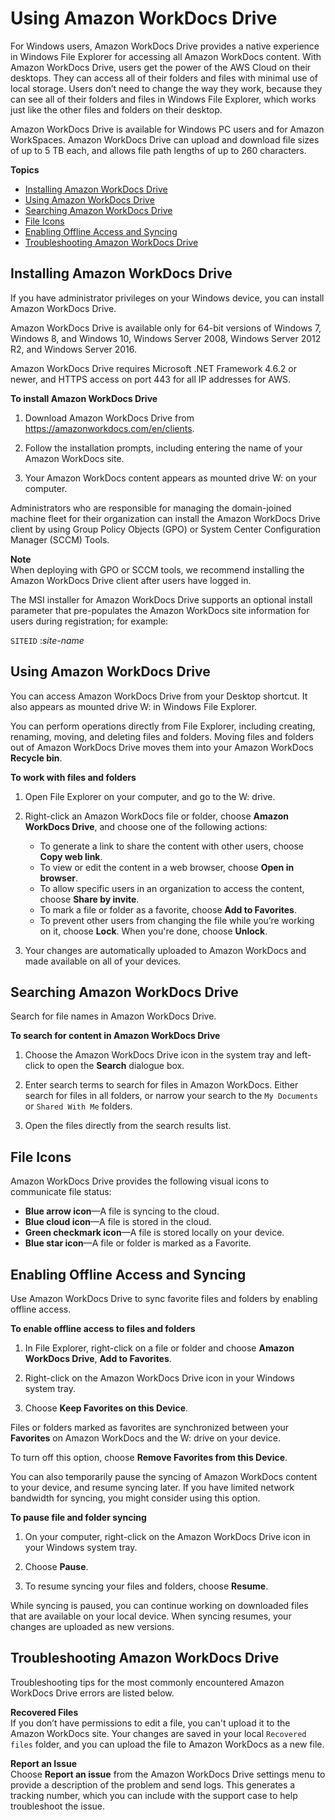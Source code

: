 # Using Amazon WorkDocs Drive<a name="workdocs_drive_help"></a>

For Windows users, Amazon WorkDocs Drive provides a native experience in Windows File Explorer for accessing all Amazon WorkDocs content\. With Amazon WorkDocs Drive, users get the power of the AWS Cloud on their desktops\. They can access all of their folders and files with minimal use of local storage\. Users don’t need to change the way they work, because they can see all of their folders and files in Windows File Explorer, which works just like the other files and folders on their desktop\.

Amazon WorkDocs Drive is available for Windows PC users and for Amazon WorkSpaces\. Amazon WorkDocs Drive can upload and download file sizes of up to 5 TB each, and allows file path lengths of up to 260 characters\.

**Topics**
+ [Installing Amazon WorkDocs Drive](#drive_install)
+ [Using Amazon WorkDocs Drive](#drive_use)
+ [Searching Amazon WorkDocs Drive](#drive_search)
+ [File Icons](#drive_icons)
+ [Enabling Offline Access and Syncing](#drive_offline)
+ [Troubleshooting Amazon WorkDocs Drive](#drive_troubleshoot)

## Installing Amazon WorkDocs Drive<a name="drive_install"></a>

If you have administrator privileges on your Windows device, you can install Amazon WorkDocs Drive\.

Amazon WorkDocs Drive is available only for 64\-bit versions of Windows 7, Windows 8, and Windows 10, Windows Server 2008, Windows Server 2012 R2, and Windows Server 2016\.

Amazon WorkDocs Drive requires Microsoft \.NET Framework 4\.6\.2 or newer, and HTTPS access on port 443 for all IP addresses for AWS\.

**To install Amazon WorkDocs Drive**

1. Download Amazon WorkDocs Drive from [https://amazonworkdocs\.com/en/clients](https://amazonworkdocs.com/en/clients)\.

1. Follow the installation prompts, including entering the name of your Amazon WorkDocs site\.

1. Your Amazon WorkDocs content appears as mounted drive W: on your computer\.

Administrators who are responsible for managing the domain\-joined machine fleet for their organization can install the Amazon WorkDocs Drive client by using Group Policy Objects \(GPO\) or System Center Configuration Manager \(SCCM\) Tools\.

**Note**  
When deploying with GPO or SCCM tools, we recommend installing the Amazon WorkDocs Drive client after users have logged in\.

The MSI installer for Amazon WorkDocs Drive supports an optional install parameter that pre\-populates the Amazon WorkDocs site information for users during registration; for example:

`SITEID` :*site\-name*

## Using Amazon WorkDocs Drive<a name="drive_use"></a>

You can access Amazon WorkDocs Drive from your Desktop shortcut\. It also appears as mounted drive W: in Windows File Explorer\.

You can perform operations directly from File Explorer, including creating, renaming, moving, and deleting files and folders\. Moving files and folders out of Amazon WorkDocs Drive moves them into your Amazon WorkDocs **Recycle bin**\.

**To work with files and folders**

1. Open File Explorer on your computer, and go to the W: drive\. 

1. Right\-click an Amazon WorkDocs file or folder, choose **Amazon WorkDocs Drive**, and choose one of the following actions:
   + To generate a link to share the content with other users, choose **Copy web link**\.
   + To view or edit the content in a web browser, choose **Open in browser**\.
   + To allow specific users in an organization to access the content, choose **Share by invite**\.
   + To mark a file or folder as a favorite, choose **Add to Favorites**\.
   + To prevent other users from changing the file while you’re working on it, choose **Lock**\. When you're done, choose **Unlock**\.

1. Your changes are automatically uploaded to Amazon WorkDocs and made available on all of your devices\.

## Searching Amazon WorkDocs Drive<a name="drive_search"></a>

Search for file names in Amazon WorkDocs Drive\.

**To search for content in Amazon WorkDocs Drive**

1. Choose the Amazon WorkDocs Drive icon in the system tray and left\-click to open the **Search** dialogue box\.

1. Enter search terms to search for files in Amazon WorkDocs\. Either search for files in all folders, or narrow your search to the `My Documents` or `Shared With Me` folders\.

1. Open the files directly from the search results list\.

## File Icons<a name="drive_icons"></a>

Amazon WorkDocs Drive provides the following visual icons to communicate file status:
+ **Blue arrow icon**—A file is syncing to the cloud\.
+ **Blue cloud icon**—A file is stored in the cloud\.
+ **Green checkmark icon**—A file is stored locally on your device\.
+ **Blue star icon**—A file or folder is marked as a Favorite\.

## Enabling Offline Access and Syncing<a name="drive_offline"></a>

Use Amazon WorkDocs Drive to sync favorite files and folders by enabling offline access\. 

**To enable offline access to files and folders**

1. In File Explorer, right\-click on a file or folder and choose **Amazon WorkDocs Drive**, **Add to Favorites**\.

1. Right\-click on the Amazon WorkDocs Drive icon in your Windows system tray\.

1. Choose **Keep Favorites on this Device**\.

Files or folders marked as favorites are synchronized between your **Favorites** on Amazon WorkDocs and the W: drive on your device\.

To turn off this option, choose **Remove Favorites from this Device**\.

You can also temporarily pause the syncing of Amazon WorkDocs content to your device, and resume syncing later\. If you have limited network bandwidth for syncing, you might consider using this option\.

**To pause file and folder syncing**

1. On your computer, right\-click on the Amazon WorkDocs Drive icon in your Windows system tray\.

1. Choose **Pause**\.

1. To resume syncing your files and folders, choose **Resume**\.

While syncing is paused, you can continue working on downloaded files that are available on your local device\. When syncing resumes, your changes are uploaded as new versions\.

## Troubleshooting Amazon WorkDocs Drive<a name="drive_troubleshoot"></a>

Troubleshooting tips for the most commonly encountered Amazon WorkDocs Drive errors are listed below\.

**Recovered Files**  
If you don’t have permissions to edit a file, you can't upload it to the Amazon WorkDocs site\. Your changes are saved in your local `Recovered files` folder, and you can upload the file to Amazon WorkDocs as a new file\.

**Report an Issue**  
Choose **Report an issue** from the Amazon WorkDocs Drive settings menu to provide a description of the problem and send logs\. This generates a tracking number, which you can include with the support case to help troubleshoot the issue\.